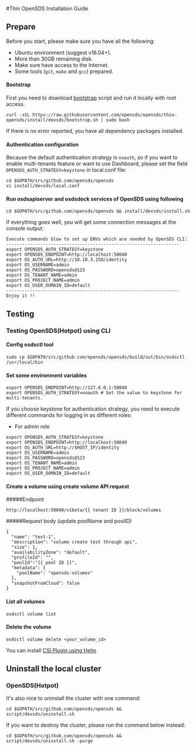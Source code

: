 #Thin OpenSDS Installation Guide
## Prepare
Before you start, please make sure you have all the following:
- Ubuntu environment (suggest v16.04+).
- More than 30GB remaining disk.
- Make sure have access to the Internet.
- Some tools (`git`, `make` and `gcc`) prepared.

#### Bootstrap
First you need to download [bootstrap](https://github.com/opensds/opensds/blob/thin-opensds/install/devsds/bootstrap.sh) script and run it locally with root access.
```shell
curl -sSL https://raw.githubusercontent.com/opensds/opensds/thin-opensds/install/devsds/bootstrap.sh | sudo bash
```
If there is no error reported, you have all dependency packages installed.

#### Authentication configuration
Because the default authentication strategy is `noauth`, so if you want to enable multi-tenants feature or want to use Dashboard, please set the field `OPENSDS_AUTH_STRATEGY=keystone` in local.conf file:
```shell
cd $GOPATH/src/github.com/opensds/opensds
vi install/devsds/local.conf
```

#### Run osdsapiserver and osdsdock services of OpenSDS using following
```
cd $GOPATH/src/github.com/opensds/opensds && install/devsds/install.sh
```
If everything goes well, you will get some connection messages at the console output:
```shell
Execute commands blow to set up ENVs which are needed by OpenSDS CLI:
------------------------------------------------------------------
export OPENSDS_AUTH_STRATEGY=keystone
export OPENSDS_ENDPOINT=http://localhost:50040
export OS_AUTH_URL=http://10.10.3.150/identity
export OS_USERNAME=admin
export OS_PASSWORD=opensds@123
export OS_TENANT_NAME=admin
export OS_PROJECT_NAME=admin
export OS_USER_DOMAIN_ID=default
------------------------------------------------------------------
Enjoy it !!
```

## Testing

### Testing OpenSDS(Hotpot) using CLI
#### Config osdsctl tool
```shell
sudo cp $GOPATH/src/github.com/opensds/opensds/build/out/bin/osdsctl /usr/local/bin
```

#### Set some environment variables
```shell
export OPENSDS_ENDPOINT=http://127.0.0.1:50040
export OPENSDS_AUTH_STRATEGY=noauth # Set the value to keystone for multi-tenants.
```

If you choose keystone for authentication strategy, you need to execute different commands for logging in as different roles:
* For admin role
```shell
export OPENSDS_AUTH_STRATEGY=keystone
export OPENSDS_ENDPOINT=http://localhost:50040
export OS_AUTH_URL=http://$HOST_IP/identity
export OS_USERNAME=admin
export OS_PASSWORD=opensds@123
export OS_TENANT_NAME=admin
export OS_PROJECT_NAME=admin
export OS_USER_DOMAIN_ID=default
```

#### Create a volume using create volume API request
#####Endpoint

```$xslt
http://localhost:50040/v1beta/{{ tenant ID }}/block/volumes
```

#####Request body (update poolName and poolID)
```
{
  "name": "test-1",
  "description": "volume create test through api",
  "size": 1,
  "availabilityZone": "default",
  "profileId": "",
  "poolId":"{{ pool ID }]",
  "metadata": {
  	"poolName": "opensds-volumes"
  },
  "snapshotFromCloud": false
}
```

#### List all volumes

```
osdsctl volume list
```

#### Delete the volume
```
osdsctl volume delete <your_volume_id>
```


You can install [CSI Plugin using Helm](https://github.com/opensds/opensds-installer/blob/master/charts/OpenSDS%20Installation%20using%20Helm.md)
## Uninstall the local cluster
### OpenSDS(Hotpot)
It's also nice to uninstall the cluster with one command:
```
cd $GOPATH/src/github.com/opensds/opensds && script/devsds/uninstall.sh
```

If you want to destroy the cluster, please run the command below instead:
```
cd $GOPATH/src/github.com/opensds/opensds && script/devsds/uninstall.sh -purge
```



